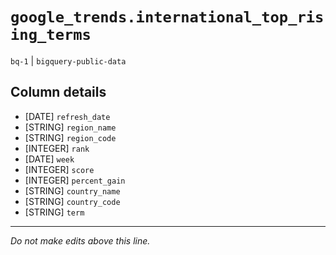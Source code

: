 # `google_trends.international_top_rising_terms`
`bq-1` | `bigquery-public-data`

## Column details
* [DATE]      `refresh_date`
* [STRING]    `region_name`
* [STRING]    `region_code`
* [INTEGER]   `rank`
* [DATE]      `week`
* [INTEGER]   `score`
* [INTEGER]   `percent_gain`
* [STRING]    `country_name`
* [STRING]    `country_code`
* [STRING]    `term`

-------------------------------------------------------------------------------
*Do not make edits above this line.*
